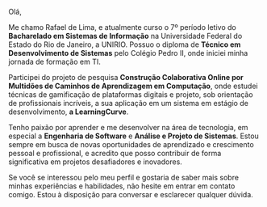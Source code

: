 Olá,

Me chamo Rafael de Lima, e atualmente curso o 7º período letivo do **Bacharelado em Sistemas de Informação** na Universidade Federal do Estado do Rio de Janeiro, a UNIRIO. Possuo o diploma de **Técnico em Desenvolvimento de Sistemas** pelo Colégio Pedro II, onde iniciei minha jornada de formação em TI.

Participei do projeto de pesquisa **Construção Colaborativa Online por Multidões de Caminhos de Aprendizagem em Computação**, onde estudei técnicas de gamificação de plataformas digitais e projeto, sob orientação de profissionais incríveis, a sua aplicação em um sistema em estágio de desenvolvimento, **a LearningCurve**.

Tenho paixão por aprender e me desenvolver na área de tecnologia, em especial a **Engenharia de Software** e **Análise e Projeto de Sistemas**. Estou sempre em busca de novas oportunidades de aprendizado e crescimento pessoal e profissional, e acredito que posso contribuir de forma significativa em projetos desafiadores e inovadores.

Se você se interessou pelo meu perfil e gostaria de saber mais sobre minhas experiências e habilidades, não hesite em entrar em contato comigo. Estou à disposição para conversar e esclarecer qualquer dúvida.
